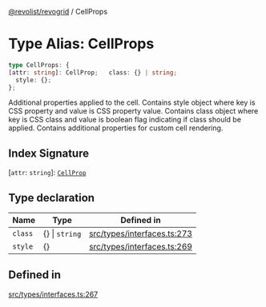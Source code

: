 [@revolist/revogrid](README.md) / CellProps

# Type Alias: CellProps

```ts
type CellProps: {
[attr: string]: CellProp;   class: {} | string;
  style: {};
};
```

Additional properties applied to the cell.
Contains style object where key is CSS property and value is CSS property value.
Contains class object where key is CSS class and value is boolean flag indicating if class should be applied.
Contains additional properties for custom cell rendering.

## Index Signature

 \[`attr`: `string`\]: [`CellProp`](TypeAlias.CellProp.md)

## Type declaration

| Name | Type | Defined in |
| ------ | ------ | ------ |
| `class` | \{\} \| `string` | [src/types/interfaces.ts:273](https://github.com/revolist/revogrid/blob/aad859c5867a15f34f8919817adea85dcff4ee63/src/types/interfaces.ts#L273) |
| `style` | \{\} | [src/types/interfaces.ts:269](https://github.com/revolist/revogrid/blob/aad859c5867a15f34f8919817adea85dcff4ee63/src/types/interfaces.ts#L269) |

## Defined in

[src/types/interfaces.ts:267](https://github.com/revolist/revogrid/blob/aad859c5867a15f34f8919817adea85dcff4ee63/src/types/interfaces.ts#L267)
